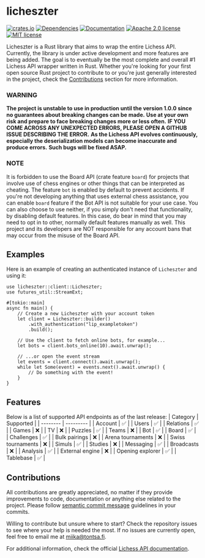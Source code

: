# licheszter

[![crates.io](https://img.shields.io/crates/v/licheszter.svg)](https://crates.io/crates/licheszter)
[![Dependencies](https://deps.rs/repo/github/tontsa28/licheszter/status.svg)](https://deps.rs/repo/github/tontsa28/licheszter)
[![Documentation](https://docs.rs/licheszter/badge.svg)](https://docs.rs/licheszter)
[![Apache 2.0 license](https://img.shields.io/badge/license-Apache%202.0-blue.svg)](LICENSE-APACHE)
[![MIT license](https://img.shields.io/badge/license-MIT-blue.svg)](LICENSE-MIT)

Licheszter is a Rust library that aims to wrap the entire Lichess API.
Currently, the library is under active development and more features are being added.
The goal is to eventually be the most complete and overall #1 Lichess API wrapper written in Rust.
Whether you're looking for your first open source Rust project to contribute to or you're just generally interested in the project, check the [Contributions](#contributions) section for more information.

### WARNING
**The project is unstable to use in production until the version 1.0.0 since no guarantees about breaking changes can be made.**
**Use at your own risk and prepare to face breaking changes more or less often.**
**IF YOU COME ACROSS ANY UNEXPECTED ERRORS, PLEASE OPEN A GITHUB ISSUE DESCRIBING THE ERROR.**
**As the Lichess API evolves continuously, especially the deserialization models can become inaccurate and produce errors.**
**Such bugs will be fixed ASAP.**

### NOTE
It is forbidden to use the Board API (crate feature `board`) for projects that involve use of chess engines or other things that can be interpreted as cheating.
The feature `bot` is enabled by default to prevent accidents.
If you're not developing anything that uses external chess assistance, you can enable `board` feature if the Bot API is not suitable for your use case.
You can also choose to use neither, if you simply don't need that functionality, by disabling default features.
In this case, do bear in mind that you may need to opt in to other, normally default features manually as well.
This project and its developers are NOT responsible for any account bans that may occur from the misuse of the Board API.

## Examples
Here is an example of creating an authenticated instance of `Licheszter` and using it:
```rust,no_run
use licheszter::client::Licheszter;
use futures_util::StreamExt;

#[tokio::main]
async fn main() {
    // Create a new Licheszter with your account token
    let client = Licheszter::builder()
        .with_authentication("lip_exampletoken")
        .build();

    // Use the client to fetch online bots, for example...
    let bots = client.bots_online(10).await.unwrap();

    // ...or open the event stream
    let events = client.connect().await.unwrap();
    while let Some(event) = events.next().await.unwrap() {
        // Do something with the event!
    }
}
```

## Features
Below is a list of supported API endpoints as of the last release:
| Category          | Supported |
| --------          | --------- |
| Account           | ✅        |
| Users             | ✅        |
| Relations         | ✅        |
| Games             | ❌        |
| TV                | ❌        |
| Puzzles           | ✅        |
| Teams             | ❌        |
| Bot               | ✅        |
| Board             | ✅        |
| Challenges        | ✅        |
| Bulk pairings     | ❌        |
| Arena tournaments | ❌        |
| Swiss tournaments | ❌        |
| Simuls            | ✅        |
| Studies           | ❌        |
| Messaging         | ✅        |
| Broadcasts        | ❌        |
| Analysis          | ✅        |
| External engine   | ❌        |
| Opening explorer  | ✅        |
| Tablebase         | ✅        |

## Contributions
All contributions are greatly appreciated, no matter if they provide improvements to code, documentation or anything else related to the project.
Please follow [semantic commit message](https://gist.github.com/joshbuchea/6f47e86d2510bce28f8e7f42ae84c716) guidelines in your commits.

Willing to contribute but unsure where to start?
Check the repository issues to see where your help is needed the most.
If no issues are currently open, feel free to email me at miika@tontsa.fi.

For additional information, check the official [Lichess API documentation](https://lichess.org/api).
